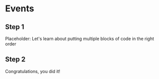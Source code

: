 # Events

## Step 1

Placeholder: Let's learn about putting multiple blocks of code in the right order

## Step 2

Congratulations, you did it!
